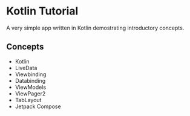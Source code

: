 # Kotlin Tutorial

A very simple app written in Kotlin demostrating introductory concepts.

## Concepts 

  * Kotlin
  * LiveData
  * Viewbinding
  * Databinding
  * ViewModels
  * ViewPager2
  * TabLayout
  * Jetpack Compose
  


